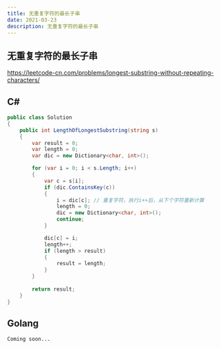 ```yaml
---
title: 无重复字符的最长子串
date: 2021-03-23
description: 无重复字符的最长子串
---
```


## 无重复字符的最长子串

https://leetcode-cn.com/problems/longest-substring-without-repeating-characters/

## C#
```csharp
public class Solution
{
    public int LengthOfLongestSubstring(string s)
    {
        var result = 0;
        var length = 0;
        var dic = new Dictionary<char, int>();

        for (var i = 0; i < s.Length; i++)
        {
            var c = s[i];
            if (dic.ContainsKey(c))
            {
                i = dic[c]; // 重复字符，执行i++后，从下个字符重新计算
                length = 0;
                dic = new Dictionary<char, int>();
                continue;
            }

            dic[c] = i;
            length++;
            if (length > result)
            {
                result = length;
            }
        }
        
        return result;
    }
}
```

## Golang
```golang
Coming soon...
```
